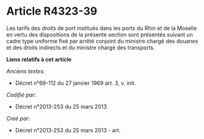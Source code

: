 # Article R4323-39

Les tarifs des droits de port institués dans les ports du Rhin et de la Moselle en vertu des dispositions de la présente
section sont présentés suivant un cadre type uniforme fixé par arrêté conjoint du ministre chargé des douanes et des droits
indirects et du ministre chargé des transports.

**Liens relatifs à cet article**

_Anciens textes_:

  - Décret n°69-112 du 27 janvier 1969 art. 3, v. init.

_Codifié par_:

  - Décret n°2013-253 du 25 mars 2013

_Créé par_:

  - Décret n°2013-253 du 25 mars 2013 - art.
